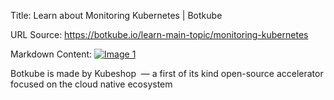 Title: Learn about Monitoring Kubernetes | Botkube

URL Source: https://botkube.io/learn-main-topic/monitoring-kubernetes

Markdown Content:
[![Image 1](https://assets-global.website-files.com/633705de6adaa38599d8e258/6338148fa3f8a509639804fa_botkube-logo.svg)](#)

Botkube is made by Kubeshop  — a first of its kind open-source accelerator focused on the cloud native ecosystem
